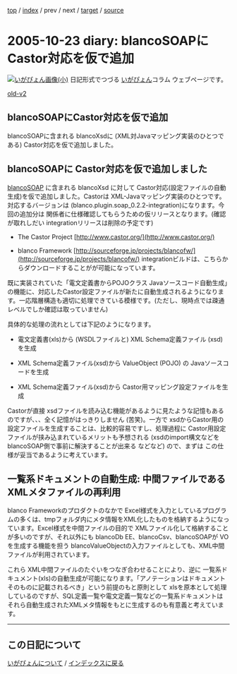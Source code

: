 [top](https://igapyon.github.io/diary/) 
 / [index](https://igapyon.github.io/diary/2005/index.html) 
 / prev 
 / next 
 / [target](https://igapyon.github.io/diary/2005/ig051023.html) 
 / [source](https://github.com/igapyon/diary/blob/gh-pages/2005/ig051023.html.src.md) 

2005-10-23 diary: blancoSOAPにCastor対応を仮で追加
=====================================================================================================
[![いがぴょん画像(小)](https://igapyon.github.io/diary/images/iga200306s.jpg "いがぴょん")](https://igapyon.github.io/diary/memo/memoigapyon.html) 日記形式でつづる [いがぴょん](https://igapyon.github.io/diary/memo/memoigapyon.html)コラム ウェブページです。

[old-v2](ig051023-orig.html)

## blancoSOAPにCastor対応を仮で追加

blancoSOAPに含まれる blancoXsdに (XML対Javaマッピング実装のひとつである) Castor対応を仮で追加しました。


## blancoSOAPに Castor対応を仮で追加しました

[blancoSOAP](http://www.igapyon.jp/blanco/blancosoap.html) に含まれる blancoXsd に対して Castor対応(設定ファイルの自動生成)を仮で追加しました。Castorは
XML-Javaマッピング実装のひとつです。対応するバージョンは (blanco.plugin.soap_0.2.2-integration)になります。今回の追加分は 関係者に仕様確認してもらうための仮リリースとなります。(確認が取れしだい integrationリリースは削除の予定です)


* The Castor Project
  [http://www.castor.org/](http://www.castor.org/)
  
* blanco Framework
  [http://sourceforge.jp/projects/blancofw/](http://sourceforge.jp/projects/blancofw/)
  integrationビルドは、こちらからダウンロードすることがが可能になっています。

既に実装されていた「電文定義書からPOJOクラス Javaソースコード自動生成」の機能に、対応したCastor設定ファイルが新たに自動生成されるようになります。一応階層構造も適切に処理できている模様です。(ただし、現時点では疎通レベルでしか確認は取っていません)

具体的な処理の流れとしては下記のようになります。
* 電文定義書(xls)から (WSDLファイルと) XML Schema定義ファイル (xsd) を生成
  
* XML Schema定義ファイル(xsd)から ValueObject (POJO) の Javaソースコードを生成
  
* XML Schema定義ファイル(xsd)から Castor用マッピング設定ファイルを生成

Castorが直接 xsdファイルを読み込む機能があるように見たような記憶もあるのですが、、、全く記憶がはっきりしません (苦笑)。一方で xsdからCastor用の設定ファイルを生成することは、比較的容易ですし、処理過程に Castor用設定ファイルが挟み込まれているメリットも予想される
(xsdのimport構文などをblancoSOAP側で事前に解決することが出来る などなど) ので、まずは この仕様が妥当であるように考えています。　

## 一覧系ドキュメントの自動生成: 中間ファイルであるXMLメタファイルの再利用

blanco Frameworkのプロダクトのなかで Excel様式を入力としているプログラムの多くは、tmpフォルダ内にメタ情報をXML化したものを格納するようになっています。Excel様式を中間ファイルの目的で XMLファイル化して格納することが多いのですが、それ以外にも blancoDb EE、blancoCsv、blancoSOAPが
VOを生成する機能を担う blancoValueObjectの入力ファイルとしても、XML中間ファイルが利用されています。

これら XML中間ファイルのたぐいをつなぎ合わせることにより、逆に 一覧系ドキュメント(xls)の自動生成が可能になります。「アノテーションはドキュメントそのものに記載されるべき」という前提のもと原則として xlsを原本として処理しているのですが、SQL定義一覧や電文定義一覧などの一覧系ドキュメントは それら自動生成されたXMLメタ情報をもとに生成するのも有意義と考えています。


----------------------------------------------------------------------------------------------------

## この日記について
[いがぴょんについて](https://igapyon.github.io/diary/memo/memoigapyon.html) / [インデックスに戻る](https://igapyon.github.io/diary/idxall.html)
